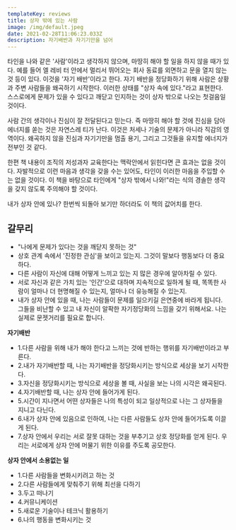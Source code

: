 ```yaml
---
templateKey: reviews
title: 상자 밖에 있는 사람
image: /img/default.jpeg
date: 2021-02-28T11:06:23.033Z
description: 자기배반과 자기기만을 넘어
---
```

타인을 나와 같은 '사람'이라고 생각하지 않으며, 마땅히 해야 할 일을 하지 않을 때가 있다. 예를 들어 엘 레비 터 안에서 멀리서 뛰어오는 회사 동료를 외면하고 문을 열지 않는 것 등이 있다. 이것을 '자기 배반'이라고 한다. 자기 배반을 정당화하기 위해 사람은 상황과 주변 사람들을 왜곡하기 시작한다. 이러한 상태를 "상자 속에 있다."라고 표현한다. 스스로에게 문제가 있을 수 있다고 깨닫고 인지하는 것이 상자 밖으로 나오는 첫걸음일 것이다. 

사람 간의 생각이나 진심이 잘 전달된다고 믿는다. 즉 마땅히 해야 할 것에 진심을 담아 에너지를 쏟는 것은 자연스레 티가 난다. 이것은 처세나 기술의 문제가 아니라 직감의 영역이다. 왜곡하지 않을 진심과 자기기만을 멈출 용기, 그리고 그것들을 유지할 에너지가 전부인 것 같다.

한편 책 내용이 조직의 저성과자 교육한다는 맥락안에서 읽힌다면 큰 효과는 없을 것이다. 자발적으로 이런 마음과 생각을 갖을 수는 있어도, 타인이 이러한 마음을 주입할 수는 없을 것이다. 이 책을 바탕으로 타인에게 "상자 밖에서 나와!"라는 식의 경솔한 생각을 갖지 않도록 주의해야 할 것이다.

내가 상자 안에 있나? 한번씩 되돌아 보기만 하더라도 이 책의 값어치를 한다.

## 갈무리
* "나에게 문제가 있다는 것을 깨닫지 못하는 것"
* 상호 관계 속에서 '진정한 관심'을 보이고 있는지.  그것이 말보다 행동보다 더 중요하다.
* 다른 사람이 자신에 대해 어떻게 느끼고 있는 지 많은 경우에 알아차릴 수 있다.
* 서로 자신과 같은 가치 있는 '인간'으로 대하며 지속적으로 일하게 될 때, 똑똑한 사람이 얼마나 더 현명해질 수  있는지, 얼마나 더 유능해질 수 있는지.
* 내가 상자 안에 있을 때, 나는 사람들이 문제를 일으키길 은연중에 바라게 됩니다. 그들을 비난할 수 있고 내 자신이 알팍한 자기정당화의 느낌을 갖기 위해서요. 나는 실제로 문젯거리를 필요로 합니다.

**자기배반**

- 1.다른 사람을 위해 내가 해야 한다고 느끼는 것에 반하는 행위를 자기배반이라고 부른다.
- 2.내가 자기배반할 때, 나는 자기배반을 정당화시키는 방식으로 세상을 보기 시작한다.
- 3.자신을 정당화시키는 방식으로 세상을 볼 때, 사실을 보는 나의 시각은 왜곡된다.
- 4.자기배반할 때, 나는 상자 안에 들어가게 된다.
- 5.시간이 지나면서 어떤 상자들은 나의 특성이 되고 일상적으로 나는 그 상자들을 지니고 다닌다.
- 6.내가 상자 안에 있음으로 인하여, 나는 다른 사람들도 상자 안에 들어가도록 이끌게 된다.
- 7.상자 안에서 우리는 서로 잘못 대하는 것을 부추기고 상호 정당화를 얻게 된다. 우리는 서로에게 상자 안에 머물기 위한 이유를 주도록 공모한다.

**상자 안에서 소용없는 일**

- 1.다른 사람들을 변화시키려고 하는 것
- 2.다른 사람들에게 맞춰주기 위해 최선을 다하기
- 3.두고 떠나기
- 4.커뮤니케이션
- 5.새로운 기술이나 테크닉 활용하기
- 6.나의 행동을 변화시키는 것
 

